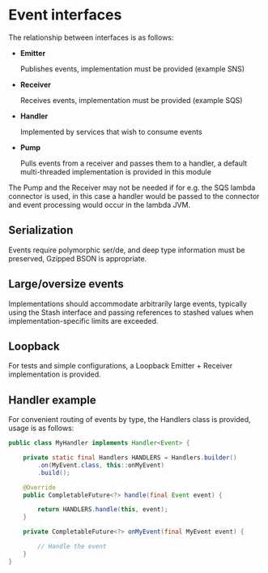 # Event interfaces

The relationship between interfaces is as follows:

- **Emitter**

  Publishes events, implementation must be provided (example SNS)

- **Receiver**

  Receives events, implementation must be provided (example SQS)

- **Handler**

  Implemented by services that wish to consume events

- **Pump**

  Pulls events from a receiver and passes them to a handler, a default multi-threaded implementation
  is provided in this module


The Pump and the Receiver may not be needed if for e.g. the SQS lambda connector is used,
in this case a handler would be passed to the connector and event processing would occur in the
lambda JVM.

## Serialization

Events require polymorphic ser/de, and deep type information must be preserved, Gzipped BSON is appropriate.

## Large/oversize events

Implementations should accommodate arbitrarily large events, typically using the Stash interface and passing
references to stashed values when implementation-specific limits are exceeded.

## Loopback

For tests and simple configurations, a Loopback Emitter + Receiver implementation is provided.


## Handler example

For convenient routing of events by type, the Handlers class is provided, usage is as follows:

```java
public class MyHandler implements Handler<Event> {

    private static final Handlers HANDLERS = Handlers.builder()
        .on(MyEvent.class, this::onMyEvent)
        .build();

    @Override
    public CompletableFuture<?> handle(final Event event) {

        return HANDLERS.handle(this, event);
    }

    private CompletableFuture<?> onMyEvent(final MyEvent event) {

        // Handle the event
    }
}
```


